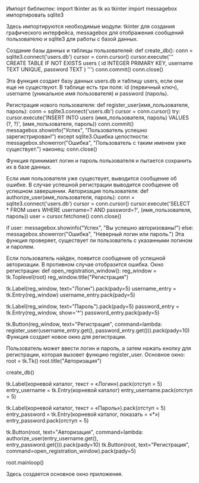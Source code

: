 Импорт библиотек: import tkinter as tk из tkinter import messagebox импортировать sqlite3

Здесь импортируются необходимые модули: tkinter для создания графического интерфейса, messagebox для отображения сообщений пользователю и sqlite3 для работы с базой данных.

Создание базы данных и таблицы пользователей: def create_db(): conn = sqlite3.connect('users.db') cursor = conn.cursor() cursor.execute(''' CREATE TABLE IF NOT EXISTS users ( id INTEGER PRIMARY KEY, username TEXT UNIQUE, password TEXT ) ''') conn.commit() conn.close()

Эта функция создает базу данных users.db и таблицу users, если они еще не существуют. В таблице есть три поля: id (первичный ключ), username (уникальное имя пользователя) и password (пароль).

Регистрация нового пользователя: def register_user(имя_пользователя, пароль): conn = sqlite3.connect('users.db') cursor = conn.cursor() try: cursor.execute('INSERT INTO users (имя_пользователя, пароль) VALUES (?, ?)', (имя_пользователя, пароль)) conn.commit() messagebox.showinfo("Успех", "Пользователь успешно зарегистрирован!") except sqlite3.Ошибка целостности: messagebox.showerror("Ошибка", "Пользователь с таким именем уже существует.") наконец: conn.close()

Функция принимает логин и пароль пользователя и пытается сохранить их в базе данных.

Если имя пользователя уже существует, выводится сообщение об ошибке.
В случае успешной регистрации выводится сообщение об успешном завершении.
Авторизация пользователя: def authorize_user(имя_пользователя, пароль): conn = sqlite3.connect('users.db') cursor = conn.cursor() cursor.execute('SELECT * FROM users WHERE username=? AND password=?', (имя_пользователя, пароль)) user = cursor.fetchone() conn.close()

if user:
    messagebox.showinfo("Успех", "Вы успешно авторизованы!")
else:
    messagebox.showerror("Ошибка", "Неверный логин или пароль.")
Эта функция проверяет, существует ли пользователь с указанными логином и паролем.

Если пользователь найден, появится сообщение об успешной авторизации.
В противном случае отобразится ошибка.
Окно регистрации: def open_registration_window(): reg_window = tk.Toplevel(root) reg_window.title("Регистрация")

tk.Label(reg_window, text="Логин").pack(pady=5)
username_entry = tk.Entry(reg_window)
username_entry.pack(pady=5)

tk.Label(reg_window, text="Пароль").pack(pady=5)
password_entry = tk.Entry(reg_window, show='*')
password_entry.pack(pady=5)

tk.Button(reg_window, text="Регистрация",
          command=lambda: register_user(username_entry.get(), password_entry.get())).pack(pady=10)
Функция создает новое окно для регистрации.

Пользователь может ввести логин и пароль, а затем нажать кнопку для регистрации, которая вызовет функцию register_user.
Основное окно: root = tk.Tk() root.title("Авторизация")

create_db()

tk.Label(корневой каталог, текст = «Логин»).pack(отступ = 5) entry_username = tk.Entry(корневой каталог) entry_username.pack(отступ = 5)

tk.Label(корневой каталог, текст = «Пароль»).pack(отступ = 5) entry_password = tk.Entry(корневой каталог, показать = «*») entry_password.pack(отступ = 5)

tk.Button(root, text="Авторизация", command=lambda: authorize_user(entry_username.get(), entry_password.get())).pack(pady=10) tk.Button(root, text="Регистрация", command=open_registration_window).pack(pady=5)

root.mainloop()

Здесь создается основное окно приложения.
